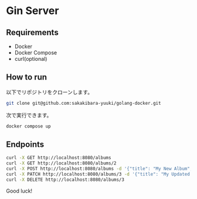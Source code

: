 # Gin Server
## Requirements
- Docker
- Docker Compose
- curl(optional)

## How to run
以下でリポジトリをクローンします。
```bash
git clone git@github.com:sakakibara-yuuki/golang-docker.git
```

次で実行できます。

```bash
docker compose up
```

## Endpoints
```bash
curl -X GET http://localhost:8080/albums
curl -X GET http://localhost:8080/albums/2
curl -X POST http://localhost:8080/albums -d '{"title": "My New Album", "artist": "Me"}'
curl -X PATCH http://localhost:8080/albums/3 -d '{"title": "My Updated Album", "artist": "You"}'
curl -X DELETE http://localhost:8080/albums/3
```
Good luck!
